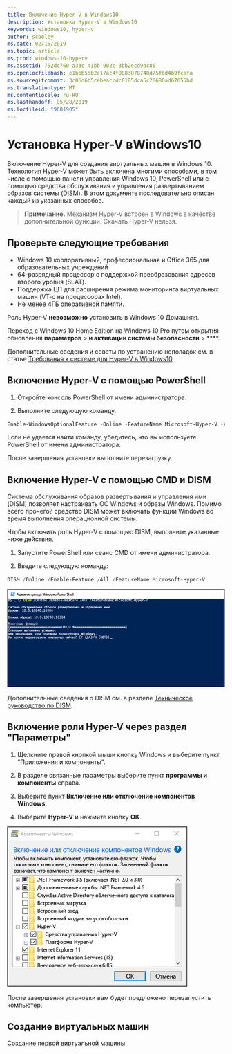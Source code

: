 ```yaml
---
title: Включение Hyper-V в Windows10
description: Установка Hyper-V в Windows10
keywords: windows10, hyper-v
author: scooley
ms.date: 02/15/2019
ms.topic: article
ms.prod: windows-10-hyperv
ms.assetid: 752dc760-a33c-41bb-902c-3bb2ecd9ac86
ms.openlocfilehash: e1b6b55b2e17ac4f0883078748d75f6d4b9fcafa
ms.sourcegitcommit: 3c06d6b5cebeacc4c0185dca5c20680ad67655bd
ms.translationtype: MT
ms.contentlocale: ru-RU
ms.lasthandoff: 05/28/2019
ms.locfileid: "9681905"
---
```

# <a name="install-hyper-v-on-windows-10"></a>Установка Hyper-V вWindows10

Включение Hyper-V для создания виртуальных машин в Windows 10.  
Технология Hyper-V может быть включена многими способами, в том числе с помощью панели управления Windows 10, PowerShell или с помощью средства обслуживания и управления развертыванием образов системы (DISM). В этом документе последовательно описан каждый из указанных способов.

> **Примечание.** Механизм Hyper-V встроен в Windows в качестве дополнительной функции. Скачать Hyper-V нельзя.

## <a name="check-requirements"></a>Проверьте следующие требования

* Windows 10 корпоративный, профессиональная и Office 365 для образовательных учреждений
* 64-разрядный процессор с поддержкой преобразования адресов второго уровня (SLAT).
* Поддержка ЦП для расширения режима мониторинга виртуальных машин (VT-c на процессорах Intel).
* Не менее 4ГБ оперативной памяти.

Роль Hyper-V **невозможно** установить в Windows 10 Домашняя.

Переход с Windows 10 Home Edition на Windows 10 Pro путем открытия обновления **параметров** > **и активации системы безопасности** > ****.

Дополнительные сведения и советы по устранению неполадок см. в статье [Требования к системе для Hyper-V в Windows10](../reference/hyper-v-requirements.md).

## <a name="enable-hyper-v-using-powershell"></a>Включение Hyper-V с помощью PowerShell

1. Откройте консоль PowerShell от имени администратора.

2. Выполните следующую команду.

  ```powershell
  Enable-WindowsOptionalFeature -Online -FeatureName Microsoft-Hyper-V -All
  ```

  Если не удается найти команду, убедитесь, что вы используете PowerShell от имени администратора.

После завершения установки выполните перезагрузку.

## <a name="enable-hyper-v-with-cmd-and-dism"></a>Включение Hyper-V с помощью CMD и DISM

Система обслуживания образов развертывания и управления ими (DISM) позволяет настраивать ОС Windows и образы Windows.  Помимо всего прочего? средство DISM может включать функции Windows во время выполнения операционной системы.

Чтобы включить роль Hyper-V с помощью DISM, выполните указанные ниже действия.

1. Запустите PowerShell или сеанс CMD от имени администратора.

1. Введите следующую команду:

  ```powershell
  DISM /Online /Enable-Feature /All /FeatureName:Microsoft-Hyper-V
  ```

  ![Окно консоли с процессом включения Hyper-V.](media/dism_upd.png)

Дополнительные сведения о DISM см. в разделе [Техническое руководство по DISM](<https://docs.microsoft.com/previous-versions/windows/it-pro/windows-8.1-and-8/hh824821(v=win.10)>).

## <a name="enable-the-hyper-v-role-through-settings"></a>Включение роли Hyper-V через раздел "Параметры"

1. Щелкните правой кнопкой мыши кнопку Windows и выберите пункт "Приложения и компоненты".

2. В разделе связанные параметры выберите пункт **программы и компоненты** справа. 

3. Выберите пункт **Включение или отключение компонентов Windows**.

4. Выберите **Hyper-V** и нажмите кнопку **ОК**.

![Диалоговое окно "Программы и компоненты" Windows](media/enable_role_upd.png)

После завершения установки вам будет предложено перезапустить компьютер.

## <a name="make-virtual-machines"></a>Создание виртуальных машин

[Создание первой виртуальной машины](quick-create-virtual-machine.md)

